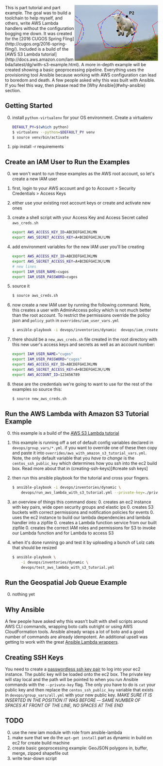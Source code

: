 
<img align="right" src="images/jump.jpg"/>
This is part tutorial and part example. The goal was to build a toolchain to help myself, and others, write AWS Lambda handlers without the configuration bogging me down. It was created for the [2016 CUGOS Spring Fling](http://cugos.org/2016-spring-fling/). Included is a build of the [AWS S3 Lambda tutorial](http://docs.aws.amazon.com/lambda/latest/dg/with-s3-example.html). A more in-depth example will be created showing a basic geoprocessing pipeline. Everything uses the provisioning tool Ansible because working with AWS configuration can lead to boredom and death. A few people asked why this was built with Ansible. If you feel this way, then please read the [Why Ansible](#why-ansible) section.

## Getting Started
0. install `python-virtualenv` for your OS environment. Create a virtualenv

    ```bash
    DEFAULT_PY=$(which python)
    $ virtualenv --python=$DEFAULT_PY venv
    $ source venv/bin/activate
    ```
0. pip install -r requirements

## Create an IAM User to Run the Examples
0. we won't want to run these examples as the AWS root account, so let's create a new IAM user
0. first, login to your AWS account and go to Account > Security Credentials > Access Keys
0. either use your existing root account keys or create and activate new ones
0. create a shell script with your Access Key and Access Secret called `aws_creds.sh`

    ```bash
    export AWS_ACCESS_KEY_ID=ABCDEFGHIJKLMN
    export AWS_SECRET_ACCESS_KEY=A+BCDEFGHIJK/LMN
    ```

0. add environment variables for the new IAM user you'll be creating

    ```bash
    export AWS_ACCESS_KEY_ID=ABCDEFGHIJKLMN
    export AWS_SECRET_ACCESS_KEY=A+BCDEFGHIJK/LMN
    # new lines
    export IAM_USER_NAME=cugos
    export IAM_USER_PASSWORD=cugos
    ```
0. source it

    ```bash
    $ source aws_creds.sh
    ```
0. now create a new IAM user by running the following command. Note, this creates a user with AdminAccess policy which is not much better than the root account. To restrict the permissions override the policy json and `policy_path` in `overrides/iam_user_vars.yml`

    ```bash
    $ ansible-playbook -i devops/inventories/dynamic  devops/iam_create_user.yml
    ```
0. there should be a `new_aws_creds.sh` file created in the root directory with this new user's access keys and secrets as well as an account number:

    ```bash
    export IAM_USER_NAME="cugos"
    export IAM_USER_PASSWORD="cugos"
    export AWS_ACCESS_KEY_ID=ABCDEFGHIJKLMN
    export AWS_SECRET_ACCESS_KEY=A+BCDEFGHIJK/LMN
    export AWS_ACCOUNT_ID=123456789
    ```
0. these are the credentials we're going to want to use for the rest of the examples so source this:

    ```bash
    $ source new_aws_creds.sh
    ```

## Run the AWS Lambda with Amazon S3 Tutorial Example
0. this example is a build of the [AWS S3 Lambda tutorial](http://docs.aws.amazon.com/lambda/latest/dg/with-s3-example.html)
0. this example is running off a set of default config variables declared in `devops/group_vars/*.yml`. if you want to override one of these then copy and paste it into `overrides/aws_with_amazon_s3_tutorial_vars.yml`. Note, the only default variable that you *have to change* is the `centos_ssh_public_key` which determines how you ssh into the ec2 build box. Read more about that in (creating-ssh-keys)[#create ssh keys]
0. then run this ansible playbook for the tutorial and cross your fingers.

    ```bash
    $ ansible-playbook -i devops/inventories/dynamic \
        devops/run_aws_lambda_with_s3_tutorial.yml --private-key=./private.pem -u ec2-user
    ```

0. an overview of things this command does:
    0. creates an ec2 instance with key pairs, wide open security groups and elastic ips
    0. creates S3 buckets with correct permissions and notification policies for events
    0. uses the ec2 instance to build our lambda dependencies and lambda handler into a zipfile
    0. creates a Lambda function service from our built zipfile
    0. creates the correct IAM roles and permissions for S3 to invoke our Lambda function and for Lambda to access S3

0. when it's done running go and test it by uploading a bunch of Lolz cats that should be resized

    ```bash
    $ ansible-playbook \
        -i devops/inventories/dynamic \
        devops/test_aws_lambda_with_s3_tutorial.yml
    ```

## Run the Geospatial Job Queue Example
0. nothing yet

## Why Ansible
A few people have asked why this wasn't built with shell scripts around AWS CLI commands, wrapping boto calls outright or using AWS CloudFormation tools. Ansible already wraps a lot of boto and a good number of commands are already idempotent. An additional upsell was getting to work with the great [Ansible Lambda wrappers](https://github.com/pjodouin/ansible-lambda).

## Creating SSH Keys
You need to create a [passwordless ssh key pair](http://www.linuxproblem.org/art_9.html) to log into your ec2 instance. The public key will be loaded onto the ec2 box. The private key will stay local and the path will be pointed to when you run Ansible commands with the `--private-key` flag. The only you have to do is `cat` your public key and then replace the  `centos_ssh_public_key` variable that exists in `devops/group_vars/all.yml` with your new public key. *MAKE SURE IT IS INSERTED IN THE POSITION IT WAS BEFORE -- SAME NUMBER OF SPACES AT FRONT OF THE LINE, NO SPACES AT THE END*

## TODO
0. use the new iam module with role from ansible-lambda
0. make sure that we do the `apt-get install` part as dynamic in build on ec2 for create build machine
0. create basic geoprocessing example: GeoJSON polygons in, buffer, merge, zipped shapefile out
0. write tear-down script

